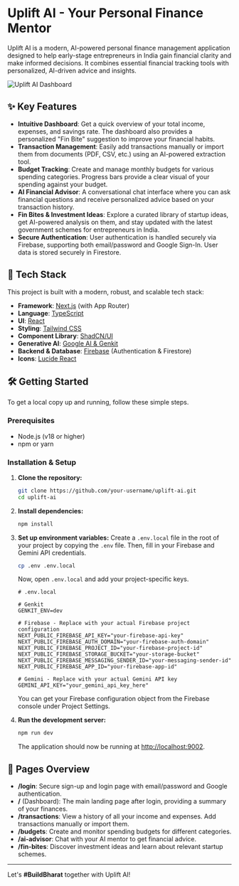# Uplift AI - Your Personal Finance Mentor

Uplift AI is a modern, AI-powered personal finance management application designed to help early-stage entrepreneurs in India gain financial clarity and make informed decisions. It combines essential financial tracking tools with personalized, AI-driven advice and insights.

![Uplift AI Dashboard](https://storage.googleapis.com/studio-assets/readme-dashboard.png)

## ✨ Key Features

- **Intuitive Dashboard**: Get a quick overview of your total income, expenses, and savings rate. The dashboard also provides a personalized "Fin Bite" suggestion to improve your financial habits.
- **Transaction Management**: Easily add transactions manually or import them from documents (PDF, CSV, etc.) using an AI-powered extraction tool.
- **Budget Tracking**: Create and manage monthly budgets for various spending categories. Progress bars provide a clear visual of your spending against your budget.
- **AI Financial Advisor**: A conversational chat interface where you can ask financial questions and receive personalized advice based on your transaction history.
- **Fin Bites & Investment Ideas**: Explore a curated library of startup ideas, get AI-powered analysis on them, and stay updated with the latest government schemes for entrepreneurs in India.
- **Secure Authentication**: User authentication is handled securely via Firebase, supporting both email/password and Google Sign-In. User data is stored securely in Firestore.

## 🚀 Tech Stack

This project is built with a modern, robust, and scalable tech stack:

- **Framework**: [Next.js](https://nextjs.org/) (with App Router)
- **Language**: [TypeScript](https://www.typescriptlang.org/)
- **UI**: [React](https://react.dev/)
- **Styling**: [Tailwind CSS](https://tailwindcss.com/)
- **Component Library**: [ShadCN/UI](httpss://ui.shadcn.com/)
- **Generative AI**: [Google AI & Genkit](https://firebase.google.com/docs/genkit)
- **Backend & Database**: [Firebase](https://firebase.google.com/) (Authentication & Firestore)
- **Icons**: [Lucide React](https://lucide.dev/guide/packages/lucide-react)

## 🛠️ Getting Started

To get a local copy up and running, follow these simple steps.

### Prerequisites

- Node.js (v18 or higher)
- npm or yarn

### Installation & Setup

1.  **Clone the repository:**
    ```bash
    git clone https://github.com/your-username/uplift-ai.git
    cd uplift-ai
    ```

2.  **Install dependencies:**
    ```bash
    npm install
    ```

3.  **Set up environment variables:**
    Create a `.env.local` file in the root of your project by copying the `.env` file. Then, fill in your Firebase and Gemini API credentials.
    ```bash
    cp .env .env.local
    ```
    Now, open `.env.local` and add your project-specific keys.

    ```env
    # .env.local

    # Genkit
    GENKIT_ENV=dev

    # Firebase - Replace with your actual Firebase project configuration
    NEXT_PUBLIC_FIREBASE_API_KEY="your-firebase-api-key"
    NEXT_PUBLIC_FIREBASE_AUTH_DOMAIN="your-firebase-auth-domain"
    NEXT_PUBLIC_FIREBASE_PROJECT_ID="your-firebase-project-id"
    NEXT_PUBLIC_FIREBASE_STORAGE_BUCKET="your-storage-bucket"
    NEXT_PUBLIC_FIREBASE_MESSAGING_SENDER_ID="your-messaging-sender-id"
    NEXT_PUBLIC_FIREBASE_APP_ID="your-firebase-app-id"

    # Gemini - Replace with your actual Gemini API key
    GEMINI_API_KEY="your_gemini_api_key_here"
    ```
    You can get your Firebase configuration object from the Firebase console under Project Settings.

4.  **Run the development server:**
    ```bash
    npm run dev
    ```
    The application should now be running at [http://localhost:9002](http://localhost:9002).

## 📄 Pages Overview

- **/login**: Secure sign-up and login page with email/password and Google authentication.
- **/** (Dashboard): The main landing page after login, providing a summary of your finances.
- **/transactions**: View a history of all your income and expenses. Add transactions manually or import them.
- **/budgets**: Create and monitor spending budgets for different categories.
- **/ai-advisor**: Chat with your AI mentor to get financial advice.
- **/fin-bites**: Discover investment ideas and learn about relevant startup schemes.

---

Let's **#BuildBharat** together with Uplift AI!
